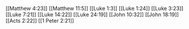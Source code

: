 [[Matthew 4:23]]
[[Matthew 11:5]]
[[Luke 1:3]]
[[Luke 1:24]]
[[Luke 3:23]]
[[Luke 7:21]]
[[Luke 14:22]]
[[Luke 24:19]]
[[John 10:32]]
[[John 18:19]]
[[Acts 2:22]]
[[1 Peter 2:21]]

